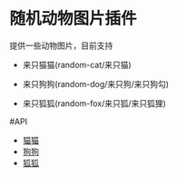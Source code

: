 # 随机动物图片插件

提供一些动物图片，目前支持

- 来只猫猫(random-cat/来只猫)

- 来只狗狗(random-dog/来只狗/来只狗勾)

- 来只狐狐(random-fox/来只狐/来只狐狸)


#API

- [猫猫](random.cat)
- [狗狗](random.dog)
- [狐狐](randomfox.ca)

